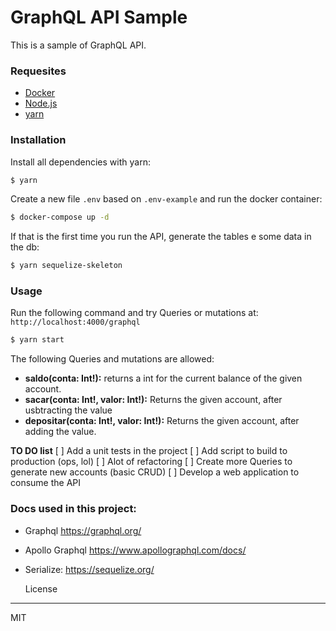 # GraphQL API Sample

This is a sample of GraphQL API.

### Requesites

- [Docker](https://www.docker.com/)
- [Node.js](https://nodejs.org/en/)
- [yarn](https://yarnpkg.com/)

### Installation

Install all dependencies with yarn:
```bash
$ yarn
```

Create a new file `.env` based on `.env-example` and run the docker container:
```bash
$ docker-compose up -d
```

If that is the first time you run the API, generate the tables e some data in the db:
```bash
$ yarn sequelize-skeleton
```
### Usage

Run the following command and try Queries or mutations at: `http://localhost:4000/graphql`
```bash
$ yarn start
```

The following Queries and mutations are allowed:

 - **saldo(conta: Int!):** returns a int for the current balance of the given account.
 - **sacar(conta: Int!, valor: Int!):** Returns the given account, after usbtracting the value
 - **depositar(conta: Int!, valor: Int!):** Returns the given account, after adding the value.


**TO DO list**
 [ ] Add a unit tests in the project
 [ ] Add script to build to production (ops, lol)
 [ ] Alot of refactoring
 [ ] Create more Queries to generate new accounts (basic CRUD)
 [ ] Develop a web application to consume the API

### Docs used in this project:
 - Graphql <https://graphql.org/>
 - Apollo Graphql <https://www.apollographql.com/docs/>
 - Serialize: <https://sequelize.org/>

   License
----

MIT
